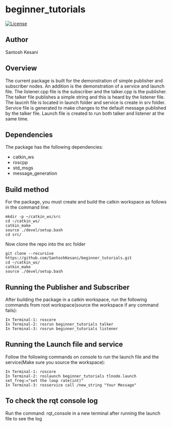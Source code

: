# beginner_tutorials
[![License](https://img.shields.io/badge/License-BSD%203--Clause-blue.svg)](https://opensource.org/licenses/BSD-3-Clause)


## Author
Santosh Kesani

## Overview
The current package is built for the demonstration of simple publisher and subscriber nodes. An addition is the demonstration of a service and launch file. The listener.cpp file is the subscriber and the talker.cpp is the publisher. The talker file publishes a simple string and this is heard by the listener file. The laucnh file is located in launch folder and service is create in srv folder. Service file is generated to make changes to the default message published by the talker file. Launch file is created to run both talker and listener at the same time.

## Dependencies
The package has the following dependencies:

- catkin_ws
- roscpp
- std_msgs
- message_generation

## Build method
For the package, you must create and build the catkin workspace as follows in the command line:
```
mkdir -p ~/catkin_ws/src
cd ~/catkin_ws/
catkin_make
source ./devel/setup.bash
cd src/
```
Now clone the repo into the src folder
```
git clone --recursive https://github.com/SantoshKesani/beginner_tutorials.git
cd ~/catkin_ws/
catkin_make
source ./devel/setup.bash
```
## Running the Publisher and Subscriber
After building the package in a catkin workspace, run the following commands from root workspace(source the workspace if any command fails):
```
In Terminal-1: roscore
In Terminal-2: rosrun beginner_tutorials talker
In Terminal-3: rosrun beginner_tutorials listener
```
## Running the Launch file and service
Follow the following commands on console to run the launch file and the service(Make sure you source the workspace):
```
In Terminal-1: roscore
In Terminal-2: roslaunch beginner_tutorials tlnode.launch set_freq:="set the loop rate(int)"
In Terminal-3: rosservice call /new_string "Your Message"
```
## To check the rqt console log
Run the command: rqt_console in a new terminal after running the launch file to see the log
